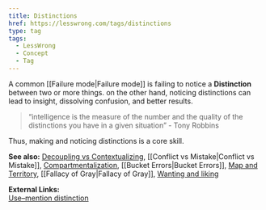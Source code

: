 ```yaml
---
title: Distinctions
href: https://lesswrong.com/tags/distinctions
type: tag
tags:
  - LessWrong
  - Concept
  - Tag
---
```


A common [[Failure mode|Failure mode]] is failing to notice a **Distinction** between two or more things. on the other hand, noticing distinctions can lead to insight, dissolving confusion, and better results.

> “intelligence is the measure of the number and the quality of the distinctions you have in a given situation” - Tony Robbins

Thus, making and noticing distinctions is a core skill.

**See also:** [Decoupling vs Contextualizing](https://www.lesswrong.com/tag/decoupling-vs-contextualizing), [[Conflict vs Mistake|Conflict vs Mistake]], [Compartmentalization](https://www.lesswrong.com/tag/compartmentalization), [[Bucket Errors|Bucket Errors]], [Map and Territory](https://www.lesswrong.com/tag/map-and-territory), [[Fallacy of Gray|Fallacy of Gray]], [Wanting and liking](https://www.lesswrong.com/tag/wanting-and-liking)

**External Links:**  
[Use–mention distinction](https://en.wikipedia.org/wiki/Use%E2%80%93mention_distinction)